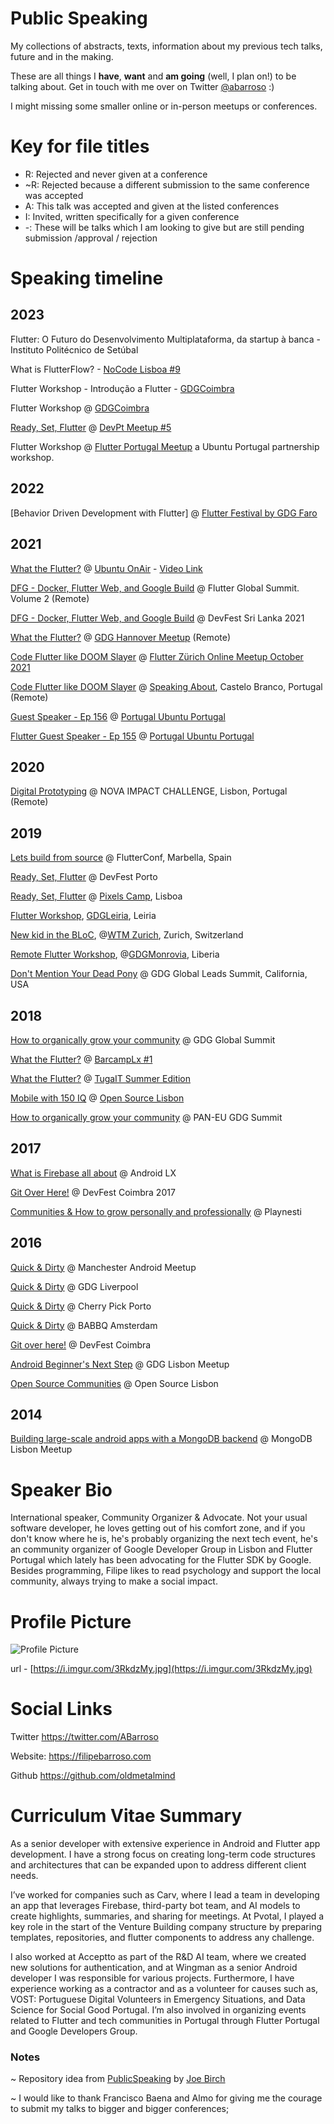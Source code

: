 # Public Speaking
My collections of abstracts, texts, information about my previous tech talks, future and in the making. 

These are all things I **have**, **want** and **am going** (well, I plan on!) to be talking about. Get in touch with me over on Twitter [@abarroso](https://twitter.com/abarroso) :)

I might missing some smaller online or in-person meetups or conferences.

# Key for file titles

- R: Rejected and never given at a conference
- ~R: Rejected because a different submission to the same conference was accepted
- A: This talk was accepted and given at the listed conferences
- I: Invited, written specifically for a given conference
- -: These will be talks which I am looking to give but are still pending submission /approval / rejection

# Speaking timeline

## 2023

Flutter: O Futuro do Desenvolvimento Multiplataforma, da startup à banca - Instituto Politécnico de Setúbal

What is FlutterFlow? - [NoCode Lisboa #9](https://www.meetup.com/nocode-lisboa/events/293990119/)

Flutter Workshop - Introdução a Flutter - [GDGCoimbra](https://www.meetup.com/gdg-coimbra/events/292933626/) 

Flutter Workshop @ [GDGCoimbra](https://www.meetup.com/gdg-coimbra/events/292933626/) 

[Ready, Set, Flutter](https://github.com/OldMetalmind/PublicSpeaking/blob/master/%5BA%5D%20What%20the%20Flutter%3F.md) @ [DevPt Meetup #5](https://www.eventbrite.pt/e/meet-devpt-5-tickets-599145990787?keep_tld=1)

Flutter Workshop @ [Flutter Portugal Meetup](https://www.meetup.com/flutterportugal/events/291573594/?isFirstPublish=true) a Ubuntu Portugal partnership workshop.

## 2022

[Behavior Driven Development with Flutter] @ [Flutter Festival by GDG Faro](https://gdg.community.dev/events/details/google-gdg-faro-presents-flutter-festival-2022-dia-2-by-gdg-faro/)

## 2021

[What the Flutter?](https://github.com/OldMetalmind/PublicSpeaking/blob/master/%5BA%5D%20What%20the%20Flutter%3F.md) @ [Ubuntu OnAir](https://www.youtube.com/channel/UCm7OifwnZoMCChidCJZQruQ) - [Video Link](https://www.youtube.com/watch?v=30Y9lB7yGfY)

[DFG - Docker, Flutter Web, and Google Build](https://github.com/OldMetalmind/PublicSpeaking/blob/master/%5BA%5D%20DFG%20-%20Docker%2C%20Flutter%20Web%2C%20and%20Google%20Build.md) @ Flutter Global Summit. Volume 2 (Remote)

[DFG - Docker, Flutter Web, and Google Build](https://github.com/OldMetalmind/PublicSpeaking/blob/master/%5BA%5D%20DFG%20-%20Docker%2C%20Flutter%20Web%2C%20and%20Google%20Build.md) @ DevFest Sri Lanka 2021

[What the Flutter?](https://github.com/OldMetalmind/PublicSpeaking/blob/master/%5BA%5D%20What%20the%20Flutter%3F.md) @ [GDG Hannover Meetup](https://gdg.community.dev/events/details/google-gdg-hannover-presents-what-the-flutter-how-do-i-react-native/) (Remote)

[Code Flutter like DOOM Slayer](https://github.com/OldMetalmind/PublicSpeaking/blob/master/%5BA%5D%20Code%20Flutter%20like%20DOOM%20Slayer.md) @ [Flutter Zürich Online Meetup October 2021](https://www.meetup.com/Flutter-Zurich/events/280938692)

[Code Flutter like DOOM Slayer](https://github.com/OldMetalmind/PublicSpeaking/blob/master/%5BA%5D%20Code%20Flutter%20like%20DOOM%20Slayer.md) @ [Speaking About](https://speaking.aidicb.pt/), Castelo Branco, Portugal (Remote)

[Guest Speaker - Ep 156](https://podcastubuntuportugal.org/e156/) @ [Portugal Ubuntu Portugal](https://podcastubuntuportugal.org/)

[Flutter Guest Speaker - Ep 155](https://podcastubuntuportugal.org/e155/) @ [Portugal Ubuntu Portugal](https://podcastubuntuportugal.org/)

## 2020

[Digital Prototyping](https://github.com/OldMetalmind/PublicSpeaking/blob/master/%5BI%5D%20Digital%20Prototyping.md) @ NOVA IMPACT CHALLENGE, Lisbon, Portugal (Remote)

## 2019

[Lets build from source](https://github.com/OldMetalmind/PublicSpeaking/blob/master/%5BA%5D%20Lets%20Build%20From%20Source.md) @ FlutterConf, Marbella, Spain

[Ready, Set, Flutter](https://github.com/OldMetalmind/PublicSpeaking/blob/master/%5BA%5D%20What%20the%20Flutter%3F.md) @ DevFest Porto

[Ready, Set, Flutter](https://github.com/OldMetalmind/PublicSpeaking/blob/master/%5BA%5D%20What%20the%20Flutter%3F.md) @ [Pixels Camp](https://pixels.camp/), Lisboa

[Flutter Workshop](https://workshop.flutter.pt), [GDGLeiria](https://www.meetup.com/GDG-Leiria/events/259856138/), Leiria

[New kid in the BLoC](https://docs.google.com/presentation/d/1DA82JjM0kflX7s1G-Alv6_ZmO6qaPytD2q8Wo1ivE5s/edit?usp=sharing), @[WTM Zurich](https://twitter.com/wtm_ch), Zurich, Switzerland

[Remote Flutter Workshop](https://workshop.flutter.pt), @[GDGMonrovia](https://www.meetup.com/%C7%B4DG-Monrovia/events/260292725/), Liberia

[Don't Mention Your Dead Pony](https://github.com/OldMetalmind/PublicSpeaking/blob/master/%5BI%5D%20Don't%20Mention%20Your%20Dead%20Pony.md) @ GDG Global Leads Summit, California, USA

## 2018
[How to organically grow your community](https://github.com/OldMetalmind/PublicSpeaking/blob/master/%5BA%5D%20Building%20large-scale%20android%20apps%20with%20a%20MongoDB%20backend.md) @ GDG Global Summit

[What the Flutter?](https://github.com/OldMetalmind/PublicSpeaking/blob/master/%5BA%5D%20What%20the%20Flutter%3F.md) @ [BarcampLx #1](https://www.meetup.com/BarcampLx/events/248955131/)

[What the Flutter?](https://github.com/OldMetalmind/PublicSpeaking/blob/master/%5BA%5D%20What%20the%20Flutter%3F.md) @ [TugaIT Summer Edition](https://sessionize.com/tuga-it-2018/)

[Mobile with 150 IQ](https://github.com/OldMetalmind/PublicSpeaking/blob/master/%5BA%5D%20Mobile%20with%20150%20IQ.md) @ [Open Source Lisbon](https://opensourcelisbon.syone.com/) 

[How to organically grow your community](https://github.com/OldMetalmind/PublicSpeaking/blob/master/%5BA%5D%20Building%20large-scale%20android%20apps%20with%20a%20MongoDB%20backend.md) @ PAN-EU GDG Summit

## 2017
[What is Firebase all about](https://github.com/OldMetalmind/PublicSpeaking/blob/master/%5BA%5D%20What%20is%20Firebase%20all%20about.md) @ Android LX

[Git Over Here!](https://github.com/OldMetalmind/PublicSpeaking/blob/master/%5BA%5D%20Git%20over%20here!.md) @ DevFest Coimbra 2017

[Communities & How to grow personally and professionally](https://github.com/OldMetalmind/PublicSpeaking/blob/master/%5BI%5D%20Communities%20and%20How%20to%20grow%20personally%20and%20professionally.md) @ Playnesti

## 2016
[Quick & Dirty](https://github.com/OldMetalmind/PublicSpeaking/blob/master/%5BA%5D%20Quick%20and%20Dirty.md) @ Manchester Android Meetup

[Quick & Dirty](https://github.com/OldMetalmind/PublicSpeaking/blob/master/%5BA%5D%20Quick%20and%20Dirty.md) @ GDG Liverpool

[Quick & Dirty](https://github.com/OldMetalmind/PublicSpeaking/blob/master/%5BA%5D%20Quick%20and%20Dirty.md) @ Cherry Pick Porto 

[Quick & Dirty](https://github.com/OldMetalmind/PublicSpeaking/blob/master/%5BA%5D%20Quick%20and%20Dirty.md) @ BABBQ Amsterdam

[Git over here!](https://github.com/OldMetalmind/PublicSpeaking/blob/master/%5BA%5D%20Git%20over%20here!.md) @ DevFest Coimbra

[Android Beginner's Next Step](https://github.com/OldMetalmind/PublicSpeaking/blob/master/%5BI%5D%20Android%20Beginner's%20Next%20Step.md) @ GDG Lisbon Meetup

[Open Source Communities](https://github.com/OldMetalmind/PublicSpeaking/blob/master/%5BI%5D%20Open%20Source%20Communities.md) @ Open Source Lisbon

## 2014
[Building large-scale android apps with a MongoDB backend](https://github.com/OldMetalmind/PublicSpeaking/blob/master/%5BA%5D%20Building%20large-scale%20android%20apps%20with%20a%20MongoDB%20backend.md) @ MongoDB Lisbon Meetup

# Speaker Bio

International speaker, Community Organizer & Advocate.
Not your usual software developer, he loves getting out of his comfort zone, and if you don't know where he is, he's probably organizing the next tech event, he's an community organizer of Google Developer Group in Lisbon and Flutter Portugal which lately has been advocating for the Flutter SDK by Google. Besides programming, Filipe likes to read psychology and support the local community, always trying to make a social impact.

# Profile Picture
![Profile Picture](https://i.imgur.com/YRSiQSZ.jpg "Profile Picture")

url - [https://i.imgur.com/3RkdzMy.jpg](https://i.imgur.com/3RkdzMy.jpg)

# Social Links

Twitter
https://twitter.com/ABarroso

Website:
https://filipebarroso.com

Github
https://github.com/oldmetalmind

# Curriculum Vitae Summary 

As a senior developer with extensive experience in Android and Flutter app development. I have a strong focus on creating long-term code structures and architectures that can be expanded upon to address different client needs.

I’ve worked for companies such as Carv, where I lead a team in developing an app that leverages Firebase, third-party bot team, and AI models to create highlights, summaries, and sharing for meetings. At Pvotal, I played a key role in the start of the Venture Building company structure by preparing templates, repositories, and flutter components to address any challenge.

I also worked at Acceptto as part of the R&D AI team, where we created new solutions for authentication, and at Wingman as a senior Android developer I was responsible for various projects. Furthermore, I have experience working as a contractor and as a volunteer for causes such as, VOST: Portuguese Digital Volunteers in Emergency Situations, and Data Science for Social Good Portugal. I’m also involved in organizing events related to Flutter and tech communities in Portugal through Flutter Portugal and Google Developers Group.

### Notes
~ Repository idea from [PublicSpeaking](https://github.com/hitherejoe/PublicSpeaking) by [Joe Birch](https://github.com/hitherejoe)

~ I would like to thank Francisco Baena and Almo for giving me the courage to submit my talks to bigger and bigger conferences;
